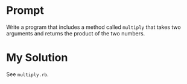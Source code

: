 # Prompt

Write a program that includes a method called `multiply` that takes two arguments and returns the product of the two numbers.

# My Solution

See `multiply.rb`.
